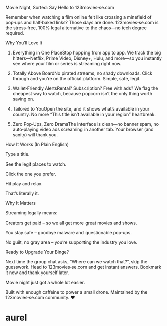 Movie Night, Sorted: Say Hello to 123movies‑se.com

Remember when watching a film online felt like crossing a minefield of pop‑ups and half‑baked links? Those days are done. 123movies‑se.com is the stress‑free, 100% legal alternative to the chaos—no tech degree required.

Why You’ll Love It

1. Everything in One PlaceStop hopping from app to app. We track the big hitters—Netflix, Prime Video, Disney+, Hulu, and more—so you instantly see where your film or series is streaming right now.

2. Totally Above BoardNo pirated streams, no shady downloads. Click through and you’re on the official platform. Simple, safe, legit.

3. Wallet‑Friendly AlertsRental? Subscription? Free with ads? We flag the cheapest way to watch, because popcorn isn’t the only thing worth saving on.

4. Tailored to YouOpen the site, and it shows what’s available in your country. No more “This title isn’t available in your region” heartbreak.

5. Zero Pop‑Ups, Zero DramaThe interface is clean—no banner spam, no auto‑playing video ads screaming in another tab. Your browser (and sanity) will thank you.

How It Works (In Plain English)

Type a title.

See the legit places to watch.

Click the one you prefer.

Hit play and relax.

That’s literally it.

Why It Matters

Streaming legally means:

Creators get paid – so we all get more great movies and shows.

You stay safe – goodbye malware and questionable pop‑ups.

No guilt, no gray area – you’re supporting the industry you love.

Ready to Upgrade Your Binge?

Next time the group chat asks, “Where can we watch that?”, skip the guesswork. Head to 123movies‑se.com and get instant answers. Bookmark it now and thank yourself later.

Movie night just got a whole lot easier.

Built with enough caffeine to power a small drone. Maintained by the 123movies‑se.com community. ❤️

# aurel
